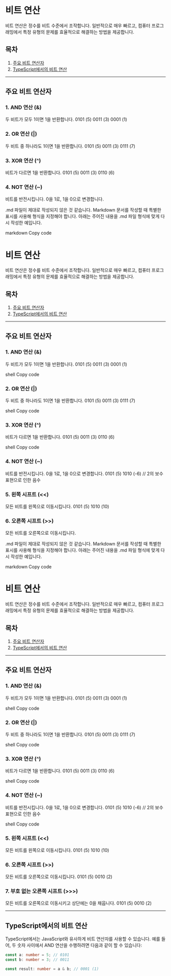 # 비트 연산

비트 연산은 정수를 비트 수준에서 조작합니다. 일반적으로 매우 빠르고, 컴퓨터 프로그래밍에서 특정 유형의 문제를 효율적으로 해결하는 방법을 제공합니다.

## 목차

1. [주요 비트 연산자](#주요-비트-연산자)
2. [TypeScript에서의 비트 연산](#typescript에서의-비트-연산)

---

## 주요 비트 연산자

### 1. AND 연산 (&)

두 비트가 모두 1이면 1을 반환합니다.
0101 (5)
0011 (3)
0001 (1)

### 2. OR 연산 (|)

두 비트 중 하나라도 1이면 1을 반환합니다.
0101 (5)
0011 (3)
0111 (7)

### 3. XOR 연산 (^)

비트가 다르면 1을 반환합니다.
0101 (5)
0011 (3)
0110 (6)

### 4. NOT 연산 (~)

비트를 반전시킵니다. 0을 1로, 1을 0으로 변경합니다.

.md 파일이 제대로 작성되지 않은 것 같습니다. Markdown 문서를 작성할 때 특별한 표시를 사용해 형식을 지정해야 합니다. 아래는 주어진 내용을 .md 파일 형식에 맞게 다시 작성한 예입니다.

markdown
Copy code

# 비트 연산

비트 연산은 정수를 비트 수준에서 조작합니다. 일반적으로 매우 빠르고, 컴퓨터 프로그래밍에서 특정 유형의 문제를 효율적으로 해결하는 방법을 제공합니다.

## 목차

1. [주요 비트 연산자](#주요-비트-연산자)
2. [TypeScript에서의 비트 연산](#typescript에서의-비트-연산)

---

## 주요 비트 연산자

### 1. AND 연산 (&)

두 비트가 모두 1이면 1을 반환합니다.
0101 (5)
0011 (3)
0001 (1)

shell
Copy code

### 2. OR 연산 (|)

두 비트 중 하나라도 1이면 1을 반환합니다.
0101 (5)
0011 (3)
0111 (7)

shell
Copy code

### 3. XOR 연산 (^)

비트가 다르면 1을 반환합니다.
0101 (5)
0011 (3)
0110 (6)

shell
Copy code

### 4. NOT 연산 (~)

비트를 반전시킵니다. 0을 1로, 1을 0으로 변경합니다.
0101 (5)
1010 (-6) // 2의 보수 표현으로 인한 음수

### 5. 왼쪽 시프트 (<<)

모든 비트를 왼쪽으로 이동시킵니다.
0101 (5)
1010 (10)

### 6. 오른쪽 시프트 (>>)

모든 비트를 오른쪽으로 이동시킵니다.

.md 파일이 제대로 작성되지 않은 것 같습니다. Markdown 문서를 작성할 때 특별한 표시를 사용해 형식을 지정해야 합니다. 아래는 주어진 내용을 .md 파일 형식에 맞게 다시 작성한 예입니다.

markdown
Copy code

# 비트 연산

비트 연산은 정수를 비트 수준에서 조작합니다. 일반적으로 매우 빠르고, 컴퓨터 프로그래밍에서 특정 유형의 문제를 효율적으로 해결하는 방법을 제공합니다.

## 목차

1. [주요 비트 연산자](#주요-비트-연산자)
2. [TypeScript에서의 비트 연산](#typescript에서의-비트-연산)

---

## 주요 비트 연산자

### 1. AND 연산 (&)

두 비트가 모두 1이면 1을 반환합니다.
0101 (5)
0011 (3)
0001 (1)

shell
Copy code

### 2. OR 연산 (|)

두 비트 중 하나라도 1이면 1을 반환합니다.
0101 (5)
0011 (3)
0111 (7)

shell
Copy code

### 3. XOR 연산 (^)

비트가 다르면 1을 반환합니다.
0101 (5)
0011 (3)
0110 (6)

shell
Copy code

### 4. NOT 연산 (~)

비트를 반전시킵니다. 0을 1로, 1을 0으로 변경합니다.
0101 (5)
1010 (-6) // 2의 보수 표현으로 인한 음수

shell
Copy code

### 5. 왼쪽 시프트 (<<)

모든 비트를 왼쪽으로 이동시킵니다.
0101 (5)
1010 (10)

### 6. 오른쪽 시프트 (>>)

모든 비트를 오른쪽으로 이동시킵니다.
0101 (5)
0010 (2)

### 7. 부호 없는 오른쪽 시프트 (>>>)

모든 비트를 오른쪽으로 이동시키고 상단에는 0을 채웁니다.
0101 (5)
0010 (2)

---

## TypeScript에서의 비트 연산

TypeScript에서는 JavaScript와 유사하게 비트 연산자를 사용할 수 있습니다. 예를 들어, 두 숫자 사이에서 AND 연산을 수행하려면 다음과 같이 할 수 있습니다:

```typescript
const a: number = 5; // 0101
const b: number = 3; // 0011

const result: number = a & b; // 0001 (1)
```
